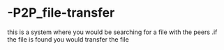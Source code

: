 -P2P_file-transfer
=======================

this is a system where you would be searching for a file with the peers .if the file is found you would transfer the file
